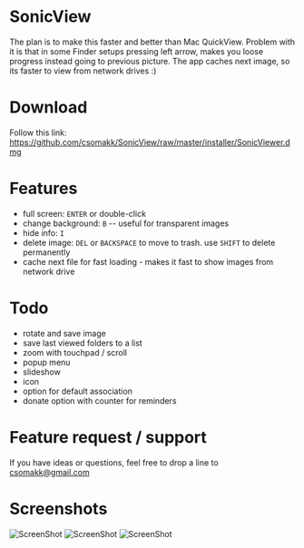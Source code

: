 # SonicView

The plan is to make this faster and better than Mac QuickView. 
Problem with it is that in some Finder setups pressing left arrow, makes you loose progress instead going to previous picture.
The app caches next image, so its faster to view from network drives :) 

# Download

Follow this link: https://github.com/csomakk/SonicView/raw/master/installer/SonicViewer.dmg

# Features
* full screen: `ENTER` or double-click
* change background: `B` -- useful for transparent images
* hide info: `I`
* delete image: `DEL` or `BACKSPACE` to move to trash. use `SHIFT` to delete permanently
* cache next file for fast loading - makes it fast to show images from network drive

# Todo
* rotate and save image
* save last viewed folders to a list
* zoom with touchpad / scroll
* popup menu
* slideshow
* icon
* option for default association
* donate option with counter for reminders  

# Feature request / support
If you have ideas or questions, feel free to drop a line to csomakk@gmail.com   

# Screenshots
![ScreenShot](https://raw.github.com/csomakk/SonicView/master/screenshots/boxing.png)
![ScreenShot](https://raw.github.com/csomakk/SonicView/master/screenshots/transparent1.png)
![ScreenShot](https://raw.github.com/csomakk/SonicView/master/screenshots/transparent2.png)
